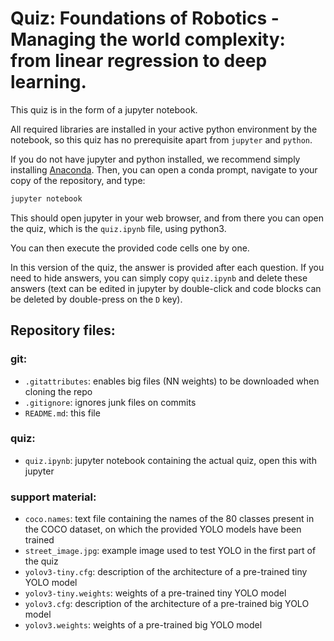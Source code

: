 # Quiz: Foundations of Robotics - Managing the world complexity: from linear regression to deep learning.

This quiz is in the form of a jupyter notebook.

All required libraries are installed in your active python environment by the notebook, so this quiz has no prerequisite apart from `jupyter` and `python`.

If you do not have jupyter and python installed, we recommend simply installing [Anaconda](https://www.anaconda.com).
Then, you can open a conda prompt, navigate to your copy of the repository, and type:

```bash
jupyter notebook
```

This should open jupyter in your web browser, and from there you can open the quiz, which is the `quiz.ipynb` file, using python3.

You can then execute the provided code cells one by one.

In this version of the quiz, the answer is provided after each question.
If you need to hide answers, you can simply copy `quiz.ipynb` and delete these answers (text can be edited in jupyter by double-click and code blocks can be deleted by double-press on the `D` key).

## Repository files:
### git:
- `.gitattributes`: enables big files (NN weights) to be downloaded when cloning the repo
- `.gitignore`: ignores junk files on commits
- `README.md`: this file
### quiz:
- `quiz.ipynb`: jupyter notebook containing the actual quiz, open this with jupyter
### support material:
- `coco.names`: text file containing the names of the 80 classes present in the COCO dataset, on which the provided YOLO models have been trained
- `street_image.jpg`: example image used to test YOLO in the first part of the quiz
- `yolov3-tiny.cfg`: description of the architecture of a pre-trained tiny YOLO model
- `yolov3-tiny.weights`: weights of a pre-trained tiny YOLO model
- `yolov3.cfg`: description of the architecture of a pre-trained big YOLO model
- `yolov3.weights`: weights of a pre-trained big YOLO model

